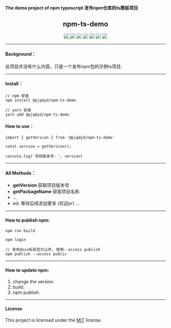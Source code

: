 
#### The demo project of npm typescript 发布npm仓库的ts模板项目

<h2 align="middle">npm-ts-demo</h2>
<p align="middle">
    <a href="https://www.npmjs.com/package/@pjqdyd/npm-ts-demo" target="_blank">
        <img src="https://badgen.net/badge/version/v1.0.4"/>
    </a>
    <img src="https://badgen.net/badge/language/typescript/cyan"/>
    <img src="https://badgen.net/badge/test/jest/blue"/>
    <img src="https://badgen.net/badge/package/npm/blue"/>
    <img src="https://badgen.net/badge/license/MIT/green"/>
    <img src="https://badgen.net/badge/contributors/1/blue"/>
    <img src="https://badgen.net/badge/package size/2.3kb/blue"/>
</p>

---

#### Background：
 此项目并没有什么内容，只是一个发布npm包的示例ts项目.

---

#### Install：
```
// npm 安装
npm install @pjqdyd/npm-ts-demo

// yarn 安装
yarn add @pjqdyd/npm-ts-demo
```

#### How to use：
```
import { getVersion } from '@pjqdyd/npm-ts-demo'

const version = getVersion();

console.log('项目版本号：', version)
```

---

#### All Methods：
 * **getVersion** 获取项目版本号
 * **getPackageName** 获取项目名称
 * ...
 * ed: 等待后续添加更多 (欢迎pr) ...

---

#### How to publish npm:
```
npm run build

npm login

// 发布@xxx私有包为公共, 使用--access publish
npm publish --access public
```

---

#### How to update npm:
1. change the version.
2. build.
3. npm publish.

---
#### License
This project is licensed under the [MIT](https://github.com/pjqdyd/npm-ts-demo/blob/master/LICENSE) license.
